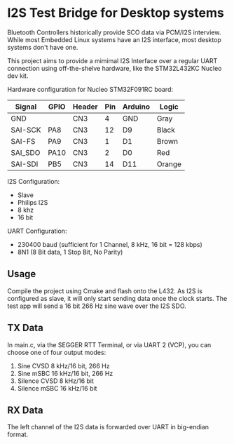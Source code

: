 # I2S Test Bridge for Desktop systems

Bluetooth Controllers historically provide SCO data via PCM/I2S interview. While most Embedded Linux systems have an I2S interface, most desktop systems don't have one.

This project aims to provide a mimimal I2S Interface over a regular UART connection using off-the-shelve hardware,
like the STM32L432KC Nucleo dev kit.

Hardware configuration for Nucleo STM32F091RC board:

  Signal  | GPIO | Header | Pin | Arduino | Logic
  --------|------|--------|-----|---------|------
  GND     |      | CN3    |  4  |  GND    | Gray
  SAI-SCK | PA8  | CN3    | 12  |  D9     | Black
  SAI-FS  | PA9  | CN3    |  1  |  D1     | Brown
  SAI_SDO | PA10 | CN3    |  2  |  D0     | Red 
  SAI-SDI | PB5  | CN3    | 14  | D11     | Orange

I2S Configuration:
- Slave
- Philips I2S
- 8 khz
- 16 bit

UART Configuration:
- 230400 baud (sufficient for 1 Channel, 8 kHz, 16 bit = 128 kbps)
- 8N1 (8 Bit data, 1 Stop Bit, No Parity)

## Usage

Compile the project using Cmake and flash onto the L432. As I2S is configured as slave, it will only start sending data once the clock starts.
The test app will send a 16 bit 266 Hz sine wave over the I2S SDO.

## TX Data

In main.c, via the SEGGER RTT Terminal, or via UART 2 (VCP), you can choose one of four output modes:

1. Sine    CVSD  8 kHz/16 bit, 266 Hz
2. Sine    mSBC 16 kHz/16 bit, 266 Hz
3. Silence CVSD  8 kHz/16 bit
4. Silence mSBC 16 kHz/16 bit

## RX Data

The left channel of the I2S data is forwarded over UART in big-endian format.
